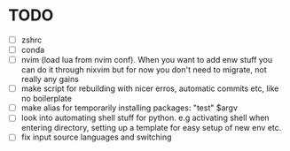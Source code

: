 # TODO
- [ ] zshrc
- [ ] conda
- [ ] nvim (load lua from nvim conf). When you want to add enw stuff you can do it through nixvim but for now you don't need to migrate, not really any gains
- [ ] make script for rebuilding with nicer erros, automatic commits etc, like no boilerplate
- [ ] make alias for temporarily installing packages: "test" $argv
- [ ] look into automating shell stuff for python. e.g activating shell when entering directory, setting up a template for easy setup of new env etc.
- [ ] fix input source languages and switching
